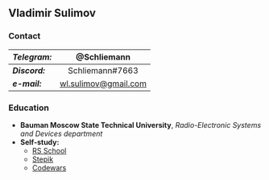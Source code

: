 ## Vladimir Sulimov

###  Contact
___Telegram:___  | @Schliemann
--------------- | :------:
___Discord:___ | Schliemann#7663
___e-mail:___ | wl.sulimov@gmail.com

### Education
* __Bauman Moscow State Technical University__, _Radio-Electronic Systems and Devices department_
* __Self-study:__
    * [RS School](https://app.rs.school/profile?githubId=sgtschliemann   "Stepik.org")    
    * [Stepik](https://stepik.org/users/52477453   "Stepik.org") 
    * [Codewars](https://www.codewars.com/users/SgtSchliemann   "CodeWars") 

